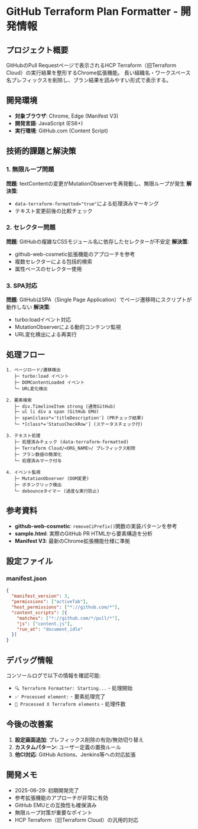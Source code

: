# GitHub Terraform Plan Formatter - 開発情報

## プロジェクト概要

GitHubのPull Requestページで表示されるHCP Terraform（旧Terraform Cloud）の実行結果を整形するChrome拡張機能。
長い組織名・ワークスペース名プレフィックスを削除し、プラン結果を読みやすい形式で表示する。

## 開発環境

- **対象ブラウザ**: Chrome, Edge (Manifest V3)
- **開発言語**: JavaScript (ES6+)
- **実行環境**: GitHub.com (Content Script)

## 技術的課題と解決策

### 1. 無限ループ問題
**問題**: textContentの変更がMutationObserverを再発動し、無限ループが発生
**解決策**: 
- `data-terraform-formatted="true"`による処理済みマーキング
- テキスト変更前後の比較チェック

### 2. セレクター問題
**問題**: GitHubの複雑なCSSモジュール名に依存したセレクターが不安定
**解決策**: 
- github-web-cosmetic拡張機能のアプローチを参考
- 複数セレクターによる包括的検索
- 属性ベースのセレクター使用

### 3. SPA対応
**問題**: GitHubはSPA（Single Page Application）でページ遷移時にスクリプトが動作しない
**解決策**:
- turbo:loadイベント対応
- MutationObserverによる動的コンテンツ監視
- URL変化検出による再実行

## 処理フロー

```
1. ページロード/遷移検出
   ├─ turbo:load イベント
   ├─ DOMContentLoaded イベント
   └─ URL変化検出

2. 要素検索
   ├─ div.TimelineItem strong (通常GitHub)
   ├─ ul li div a span (GitHub EMU)
   ├─ span[class*='titleDescription'] (PRチェック結果)
   └─ *[class*='StatusCheckRow'] (ステータスチェック行)

3. テキスト処理
   ├─ 処理済みチェック (data-terraform-formatted)
   ├─ Terraform Cloud/<ORG_NAME>/ プレフィックス削除
   ├─ プラン数値の簡潔化
   └─ 処理済みマーク付与

4. イベント監視
   ├─ MutationObserver (DOM変更)
   ├─ ボタンクリック検出
   └─ debounceタイマー (過度な実行防止)
```

## 参考資料

- **github-web-cosmetic**: `removeCiPrefix()`関数の実装パターンを参考
- **sample.html**: 実際のGitHub PR HTMLから要素構造を分析
- **Manifest V3**: 最新のChrome拡張機能仕様に準拠

## 設定ファイル

### manifest.json
```json
{
  "manifest_version": 3,
  "permissions": ["activeTab"],
  "host_permissions": ["*://github.com/*"],
  "content_scripts": [{
    "matches": ["*://github.com/*/pull/*"],
    "js": ["content.js"],
    "run_at": "document_idle"
  }]
}
```

## デバッグ情報

コンソールログで以下の情報を確認可能:
- `🔍 Terraform Formatter: Starting...` - 処理開始
- `✅ Processed element:` - 要素処理完了
- `🎯 Processed X Terraform elements` - 処理件数

## 今後の改善案

1. **設定画面追加**: プレフィックス削除の有効/無効切り替え
2. **カスタムパターン**: ユーザー定義の置換ルール
3. **他CI対応**: GitHub Actions、Jenkins等への対応拡張

## 開発メモ

- 2025-06-29: 初期開発完了
- 参考拡張機能のアプローチが非常に有効
- GitHub EMUとの互換性も確保済み
- 無限ループ対策が重要なポイント
- HCP Terraform（旧Terraform Cloud）の汎用的対応